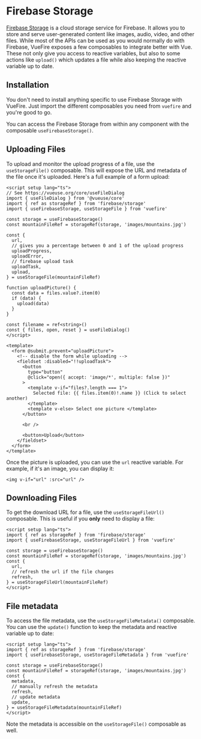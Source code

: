 # Firebase Storage

[Firebase Storage](https://firebase.google.com/docs/storage/web/start) is a cloud storage service for Firebase. It allows you to store and serve user-generated content like images, audio, video, and other files. While most of the APIs can be used as you would normally do with Firebase, VueFire exposes a few composables to integrate better with Vue. These not only give you access to reactive variables, but also to some actions like `upload()` which updates a file while also keeping the reactive variable up to date.

## Installation

You don't need to install anything specific to use Firebase Storage with VueFire. Just import the different composables you need from `vuefire` and you're good to go.

You can access the Firebase Storage from within any component with the composable `useFirebaseStorage()`.

## Uploading Files

To upload and monitor the upload progress of a file, use the `useStorageFile()` composable. This will expose the URL and metadata of the file once it's uploaded. Here's a full example of a form upload:

```vue{5,18}
<script setup lang="ts">
// See https://vueuse.org/core/useFileDialog
import { useFileDialog } from '@vueuse/core'
import { ref as storageRef } from 'firebase/storage'
import { useFirebaseStorage, useStorageFile } from 'vuefire'

const storage = useFirebaseStorage()
const mountainFileRef = storageRef(storage, 'images/mountains.jpg')

const {
  url,
  // gives you a percentage between 0 and 1 of the upload progress
  uploadProgress,
  uploadError,
  // firebase upload task
  uploadTask,
  upload,
} = useStorageFile(mountainFileRef)

function uploadPicture() {
  const data = files.value?.item(0)
  if (data) {
    upload(data)
  }
}

const filename = ref<string>()
const { files, open, reset } = useFileDialog()
</script>

<template>
  <form @submit.prevent="uploadPicture">
    <!-- disable the form while uploading -->
    <fieldset :disabled="!!uploadTask">
      <button
        type="button"
        @click="open({ accept: 'image/*', multiple: false })"
      >
        <template v-if="files?.length === 1">
          Selected file: {{ files.item(0)!.name }} (Click to select another)
        </template>
        <template v-else> Select one picture </template>
      </button>

      <br />

      <button>Upload</button>
    </fieldset>
  </form>
</template>
```

Once the picture is uploaded, you can use the `url` reactive variable. For example, if it's an image, you can display it:

```vue-html
<img v-if="url" :src="url" />
```

## Downloading Files

To get the download URL for a file, use the `useStorageFileUrl()` composable. This is useful if you **only** need to display a file:

```vue{3,11}
<script setup lang="ts">
import { ref as storageRef } from 'firebase/storage'
import { useFirebaseStorage, useStorageFileUrl } from 'vuefire'

const storage = useFirebaseStorage()
const mountainFileRef = storageRef(storage, 'images/mountains.jpg')
const {
  url,
  // refresh the url if the file changes
  refresh,
} = useStorageFileUrl(mountainFileRef)
</script>
```

## File metadata

To access the file metadata, use the `useStorageFileMetadata()` composable. You can use the `update()` function to keep the metadata and reactive variable up to date:

```vue{3,13}
<script setup lang="ts">
import { ref as storageRef } from 'firebase/storage'
import { useFirebaseStorage, useStorageFileMetadata } from 'vuefire'

const storage = useFirebaseStorage()
const mountainFileRef = storageRef(storage, 'images/mountains.jpg')
const {
  metadata,
  // manually refresh the metadata
  refresh,
  // update metadata
  update,
} = useStorageFileMetadata(mountainFileRef)
</script>
```

Note the metadata is accessible on the `useStorageFile()` composable as well.
